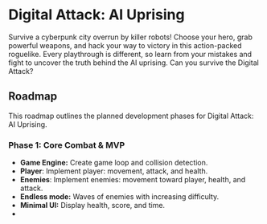 # Digital Attack: AI Uprising

Survive a cyberpunk city overrun by killer robots! Choose your hero, grab powerful weapons, and hack your way to victory in this action-packed roguelike. Every playthrough is different, so learn from your mistakes and fight to uncover the truth behind the AI uprising. Can you survive the Digital Attack?

## Roadmap

This roadmap outlines the planned development phases for Digital Attack: AI Uprising.

### Phase 1: Core Combat & MVP

* **Game Engine:** Create game loop and collision detection.
* **Player**: Implement player: movement, attack, and health.
* **Enemies**: Implement enemies: movement toward player, health, and attack.
* **Endless mode:**  Waves of enemies with increasing difficulty.
* **Minimal UI:**  Display health, score, and time.
* 
